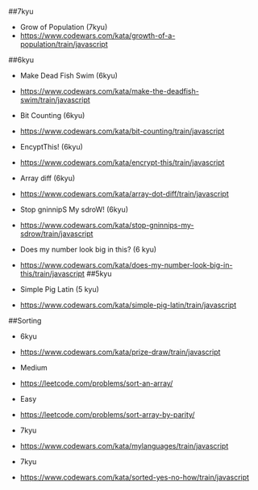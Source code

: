 #

##7kyu
- Grow of Population (7kyu)
- https://www.codewars.com/kata/growth-of-a-population/train/javascript


##6kyu

- Make Dead Fish Swim (6kyu)
- https://www.codewars.com/kata/make-the-deadfish-swim/train/javascript

- Bit Counting (6kyu)
- https://www.codewars.com/kata/bit-counting/train/javascript

- EncyptThis! (6kyu)
- https://www.codewars.com/kata/encrypt-this/train/javascript

- Array diff (6kyu)
- https://www.codewars.com/kata/array-dot-diff/train/javascript

- Stop gninnipS My sdroW! (6kyu)
- https://www.codewars.com/kata/stop-gninnips-my-sdrow/train/javascript

- Does my number look big in this? (6 kyu)
- https://www.codewars.com/kata/does-my-number-look-big-in-this/train/javascript
##5kyu

- Simple Pig Latin (5 kyu)
- https://www.codewars.com/kata/simple-pig-latin/train/javascript

##Sorting

- 6kyu
- https://www.codewars.com/kata/prize-draw/train/javascript

- Medium
- https://leetcode.com/problems/sort-an-array/

- Easy 
- https://leetcode.com/problems/sort-array-by-parity/

- 7kyu
- https://www.codewars.com/kata/mylanguages/train/javascript

- 7kyu
- https://www.codewars.com/kata/sorted-yes-no-how/train/javascript 
